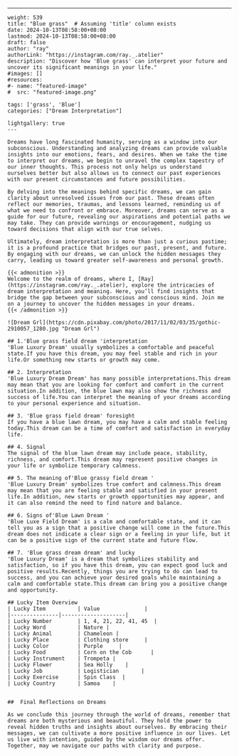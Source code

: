 ---
    weight: 539
    title: "Blue grass"  # Assuming 'title' column exists
    date: 2024-10-13T08:58:00+08:00
    lastmod: 2024-10-13T08:58:00+08:00
    draft: false
    author: "ray"
    authorLink: "https://instagram.com/ray._.atelier"
    description: "Discover how 'Blue grass' can interpret your future and uncover its significant meanings in your life."
    #images: []
    #resources:
    #- name: "featured-image"
    #  src: "featured-image.png"
    
    tags: ['grass', 'Blue']
    categories: ["Dream Interpretation"]
    
    lightgallery: true
    ---
    
    Dreams have long fascinated humanity, serving as a window into our subconscious. Understanding and analyzing dreams can provide valuable insights into our emotions, fears, and desires. When we take the time to interpret our dreams, we begin to unravel the complex tapestry of our inner thoughts. This process not only helps us understand ourselves better but also allows us to connect our past experiences with our present circumstances and future possibilities.
    
    By delving into the meanings behind specific dreams, we can gain clarity about unresolved issues from our past. These dreams often reflect our memories, traumas, and lessons learned, reminding us of what we need to confront or embrace. Moreover, dreams can serve as a guide for our future, revealing our aspirations and potential paths we may take. They can provide warnings or encouragement, nudging us toward decisions that align with our true selves.
    
    Ultimately, dream interpretation is more than just a curious pastime; it is a profound practice that bridges our past, present, and future. By engaging with our dreams, we can unlock the hidden messages they carry, leading us toward greater self-awareness and personal growth.
    
    {{< admonition >}}
    Welcome to the realm of dreams, where I, [Ray](https://instagram.com/ray._.atelier), explore the intricacies of dream interpretation and meaning. Here, you’ll find insights that bridge the gap between your subconscious and conscious mind. Join me on a journey to uncover the hidden messages in your dreams.
    {{< /admonition >}}
    
    ![Dream Grl](https://cdn.pixabay.com/photo/2017/11/02/03/35/gothic-2910057_1280.jpg "Dream Grl")
    
    ## 1.'Blue grass field dream 'interpretation
    'Blue Luxury Dream' usually symbolizes a comfortable and peaceful state.If you have this dream, you may feel stable and rich in your life.Or something new starts or growth may come.
    
    ## 2. Interpretation
    'Blue Luxury Dream Dream' has many possible interpretations.This dream may mean that you are looking for comfort and comfort in the current situation.In addition, the blue lawn may also show the richness and success of life.You can interpret the meaning of your dreams according to your personal experience and situation.
    
    ## 3. 'Blue grass field dream' foresight
    If you have a blue lawn dream, you may have a calm and stable feeling today.This dream can be a time of comfort and satisfaction in everyday life.
    
    ## 4. Signal
    The signal of the blue lawn dream may include peace, stability, richness, and comfort.This dream may represent positive changes in your life or symbolize temporary calmness.
    
    ## 5. The meaning of'Blue grassy field dream '
    'Blue Luxury Dream' symbolizes true comfort and calmness.This dream may mean that you are feeling stable and satisfied in your present life.In addition, new starts or growth opportunities may appear, and it can also remind the need to find nature and balance.
    
    ## 6. Signs of'Blue Lawn Dream '
    'Blue Luxe Field Dream' is a calm and comfortable state, and it can tell you as a sign that a positive change will come in the future.This dream does not indicate a clear sign or a feeling in your life, but it can be a positive sign of the current state and future flow.
    
    ## 7. 'Blue grass dream dream' and lucky
    'Blue Luxury Dream' is a dream that symbolizes stability and satisfaction, so if you have this dream, you can expect good luck and positive results.Recently, things you are trying to do can lead to success, and you can achieve your desired goals while maintaining a calm and comfortable state.This dream can bring you a positive change and opportunity.
    
    ## Lucky Item Overview
    | Lucky Item          | Value              |
    |---------------|--------------------|
    | Lucky Number        | 1, 4, 21, 22, 41, 45  |
    | Lucky Word          | Nature |
    | Lucky Animal        | Chameleon |
    | Lucky Place         | Clothing store     |
    | Lucky Color         | Purple     |
    | Lucky Food          | Corn on the Cob      |
    | Lucky Instrument    | Trompeta |
    | Lucky Flower        | Sea Holly    |
    | Lucky Job           | Logistician       |
    | Lucky Exercise      | Spin Class  |
    | Lucky Country       | Samoa    |
    
    
    ##  Final Reflections on Dreams
    
    As we conclude this journey through the world of dreams, remember that dreams are both mysterious and beautiful. They hold the power to reveal hidden truths and insights about ourselves. By embracing their messages, we can cultivate a more positive influence in our lives. Let us live with intention, guided by the wisdom our dreams offer. Together, may we navigate our paths with clarity and purpose.
    